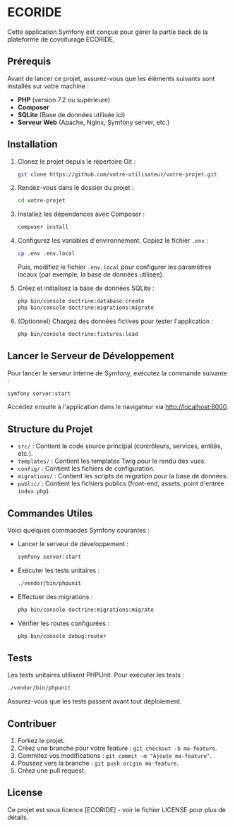 # ECORIDE

Cette application Symfony est conçue pour gérer la partie back de la plateforme de covoiturage ECORIDE,

## Prérequis

Avant de lancer ce projet, assurez-vous que les éléments suivants sont installés sur votre machine :

- **PHP** (version 7.2 ou supérieure)
- **Composer**
- **SQLite** (Base de données utilisée ici)
- **Serveur Web** (Apache, Nginx, Symfony server, etc.)

## Installation

1. Clonez le projet depuis le répertoire Git :

   ```bash
   git clone https://github.com/votre-utilisateur/votre-projet.git
   ```

2. Rendez-vous dans le dossier du projet :

   ```bash
   cd votre-projet
   ```

3. Installez les dépendances avec Composer :

   ```bash
   composer install
   ```

4. Configurez les variables d'environnement. Copiez le fichier `.env` :

   ```bash
   cp .env .env.local
   ```

   Puis, modifiez le fichier `.env.local` pour configurer les paramètres locaux (par exemple, la base de données utilisée).

5. Créez et initialisez la base de données SQLite :

   ```bash
   php bin/console doctrine:database:create
   php bin/console doctrine:migrations:migrate
   ```

6. (Optionnel) Chargez des données fictives pour tester l'application :

   ```bash
   php bin/console doctrine:fixtures:load
   ```

## Lancer le Serveur de Développement

Pour lancer le serveur interne de Symfony, exécutez la commande suivante :

```bash
symfony server:start
```

Accédez ensuite à l'application dans le navigateur via [http://localhost:8000](http://localhost:8000).

## Structure du Projet

- `src/` : Contient le code source principal (contrôleurs, services, entités, etc.).
- `templates/` : Contient les templates Twig pour le rendu des vues.
- `config/` : Contient les fichiers de configuration.
- `migrations/` : Contient les scripts de migration pour la base de données.
- `public/` : Contient les fichiers publics (front-end, assets, point d'entrée `index.php`).

## Commandes Utiles

Voici quelques commandes Symfony courantes :

- Lancer le serveur de développement :
  ```bash
  symfony server:start
  ```

- Exécuter les tests unitaires :
  ```bash
  ./vendor/bin/phpunit
  ```

- Effectuer des migrations :
  ```bash
  php bin/console doctrine:migrations:migrate
  ```

- Vérifier les routes configurées :
  ```bash
  php bin/console debug:router
  ```

## Tests

Les tests unitaires utilisent PHPUnit. Pour exécuter les tests :

```bash
./vendor/bin/phpunit
```

Assurez-vous que les tests passent avant tout déploiement.

## Contribuer


1. Forkez le projet.
2. Créez une branche pour votre feature : `git checkout -b ma-feature`.
3. Commitez vos modifications : `git commit -m "Ajoute ma-feature"`.
4. Poussez vers la branche : `git push origin ma-feature`.
5. Créez une pull request.

## License

Ce projet est sous licence [ECORIDE] - voir le fichier LICENSE pour plus de détails.
